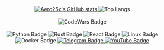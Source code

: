<!-- Centered GitHub Stats -->
<div align="center">
    <a href="https://github.com/Aero25x/github-readme-stats">
        <img src="https://github-readme-stats.vercel.app/api?username=Aero25x&show_icons=true&hide_border=true&hide=prs&title_color=ed9004&icon_color=ed9004&bg_color=00000000&rank_icon=github&theme=dark" alt="Aero25x's GitHub stats">
    </a>
    <img src="https://github-readme-stats.vercel.app/api/top-langs/?username=Aero25x&layout=compact&title_color=ed9004&hide_border=true&icon_color=ed9004&bg_color=00000000&icon_color=ed9004&theme=dark" alt="Top Langs">
</div>

<br/>
<!-- Centered CodeWars Badge -->
<div align="center">
    <img src="https://www.codewars.com/users/Aero25x/badges/large" alt="CodeWars Badge">
</div>
<br/>

<!-- Centered Badges -->
<div align="center">
    <img src="https://img.shields.io/badge/Python-Python-ed9004?logo=python&logoColor=ed9004" alt="Python Badge">
    <img src="https://img.shields.io/badge/Rust-Rust-ed9004?logo=rust&logoColor=ed9004" alt="Rust Badge">
    <img src="https://img.shields.io/badge/React-React-ed9004?logo=react&logoColor=ed9004" alt="React Badge">
    <img src="https://img.shields.io/badge/Linux-Linux-ed9004?logo=linux&logoColor=ed9004" alt="Linux Badge">
    <img src="https://img.shields.io/badge/Docker-Docker-ed9004?logo=docker&logoColor=ed9004" alt="Docker Badge">
    <a href="https://t.me/hidden_coding">
        <img src="https://img.shields.io/badge/Telegram-Telegram-ed9004?logo=telegram&logoColor=ed9004" alt="Telegram Badge">
    </a>
    <a href="https://www.youtube.com/@flaming_chameleon">
        <img src="https://img.shields.io/badge/Youtube-Youtube-ed9004?logo=youtube&logoColor=ed9004" alt="YouTube Badge">
    </a>
</div>


